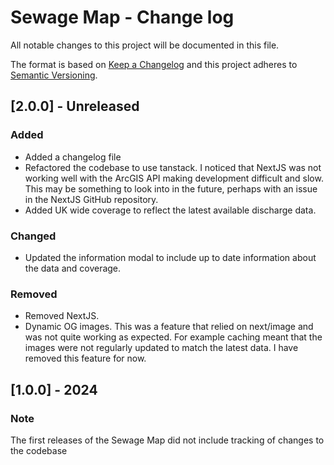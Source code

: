 # Sewage Map - Change log

All notable changes to this project will be documented in this file.

The format is based on [Keep a Changelog](http://keepachangelog.com/en/1.0.0/)
and this project adheres to [Semantic Versioning](http://semver.org/spec/v2.0.0.html).

## [2.0.0] - Unreleased

### Added
- Added a changelog file
- Refactored the codebase to use tanstack. I noticed that NextJS was not working well with the ArcGIS API making development difficult and slow. This may be something to look into in the future, perhaps with an issue in the NextJS GitHub repository.
- Added UK wide coverage to reflect the latest available discharge data.

### Changed
- Updated the information modal to include up to date information about the data and coverage.

### Removed
- Removed NextJS.
- Dynamic OG images. This was a feature that relied on next/image and was not quite working as expected. For example caching meant that the images were not regularly updated to match the latest data. I have removed this feature for now.

## [1.0.0] - 2024

### Note
The first releases of the Sewage Map did not include tracking of changes to the codebase
